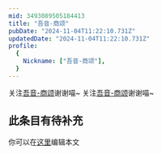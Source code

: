 ```yaml
---
mid: 3493089505184413
title: "吾音-商颂"
pubDate: "2024-11-04T11:22:10.731Z"
updatedDate: "2024-11-04T11:22:10.731Z"
profile:
  {
    Nickname: ["吾音-商颂"],
  }
---
```


关注[吾音-商颂](https://space.bilibili.com/3493089505184413)谢谢喵~ 关注[吾音-商颂](https://space.bilibili.com/3493089505184413)谢谢喵~

## 此条目有待补充
你可以在[这里](https://github.com/Yuhanawa/VTuber.ICU-Content/edit/master/v/吾音-商颂/index.md)编辑本文
